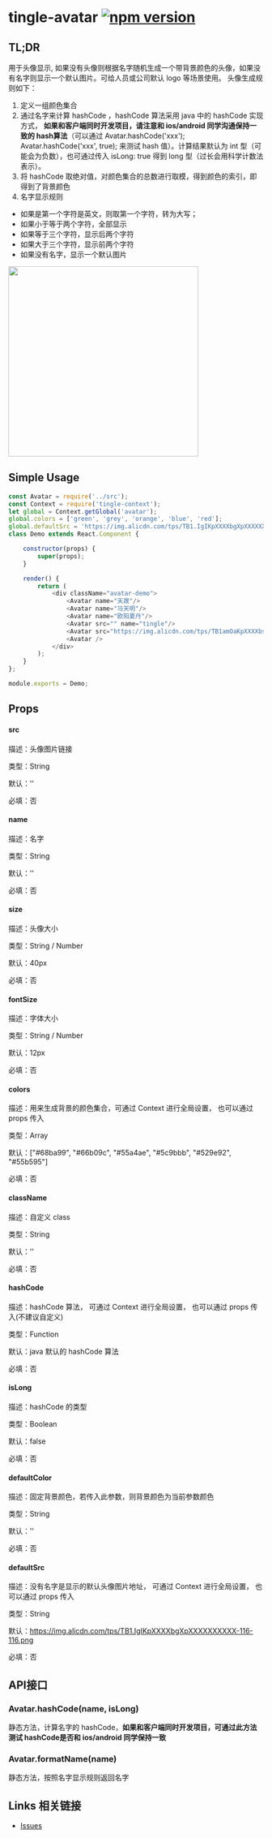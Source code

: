 # tingle-avatar [![npm version](https://badge.fury.io/js/tingle-avatar.svg)](http://badge.fury.io/js/tingle-avatar)

## TL;DR
  用于头像显示, 如果没有头像则根据名字随机生成一个带背景颜色的头像，如果没有名字则显示一个默认图片。可给人员或公司默认 logo 等场景使用。
  头像生成规则如下：
  1. 定义一组颜色集合
  2. 通过名字来计算 hashCode ，hashCode 算法采用 java 中的 hashCode 实现方式， __如果和客户端同时开发项目，请注意和 ios/android 同学沟通保持一致的 hash算法__（可以通过 Avatar.hashCode('xxx'); Avatar.hashCode('xxx', true); 来测试 hash 值）。计算结果默认为 int 型（可能会为负数），也可通过传入 isLong: true 得到 long 型（过长会用科学计数法表示）。
  3. 将 hashCode 取绝对值，对颜色集合的总数进行取模，得到颜色的索引，即得到了背景颜色
  4. 名字显示规则
   * 如果是第一个字符是英文，则取第一个字符，转为大写；
   * 如果小于等于两个字符，全部显示
   * 如果等于三个字符，显示后两个字符
   * 如果大于三个字符，显示前两个字符
   * 如果没有名字，显示一个默认图片

<img src="https://img.alicdn.com/tps/TB1TmsFKpXXXXcbXpXXXXXXXXXX-866-1480.png" width="375"/>

## Simple Usage
```javascript
const Avatar = require('../src');
const Context = require('tingle-context');
let global = Context.getGlobal('avatar');
global.colors = ['green', 'grey', 'orange', 'blue', 'red'];
global.defaultSrc = 'https://img.alicdn.com/tps/TB1.IgIKpXXXXbgXpXXXXXXXXXX-116-116.png';
class Demo extends React.Component {

    constructor(props) {
        super(props);
    }

    render() {
        return (
            <div className="avatar-demo">
                <Avatar name="天晟"/>
                <Avatar name="马天明"/>
                <Avatar name="欧阳夏丹"/>
                <Avatar src="" name="tingle"/>
                <Avatar src="https://img.alicdn.com/tps/TB1amOaKpXXXXbsXVXXXXXXXXXX-144-144.png"/>
                <Avatar />
            </div>
        );
    }
};

module.exports = Demo;
```

## Props

#### src

描述：头像图片链接

类型：String

默认：''

必填：否

#### name

描述：名字

类型：String

默认：''

必填：否

#### size

描述：头像大小

类型：String / Number

默认：40px

必填：否

#### fontSize

描述：字体大小

类型：String / Number

默认：12px

必填：否


#### colors

描述：用来生成背景的颜色集合，可通过 Context 进行全局设置， 也可以通过 props 传入

类型：Array

默认：["#68ba99", "#66b09c", "#55a4ae", "#5c9bbb", "#529e92", "#55b595"] 

必填：否


#### className

描述：自定义 class

类型：String

默认：''

必填：否

#### hashCode

描述：hashCode 算法， 可通过 Context 进行全局设置， 也可以通过 props 传入(不建议自定义)

类型：Function

默认：java 默认的 hashCode 算法

必填：否

#### isLong

描述：hashCode 的类型

类型：Boolean

默认：false

必填：否

#### defaultColor

描述：固定背景颜色，若传入此参数，则背景颜色为当前参数颜色

类型：String

默认：''

必填：否

#### defaultSrc

描述：没有名字是显示的默认头像图片地址， 可通过 Context 进行全局设置， 也可以通过 props 传入

类型：String

默认：https://img.alicdn.com/tps/TB1.IgIKpXXXXbgXpXXXXXXXXXX-116-116.png

必填：否



## API接口

### Avatar.hashCode(name, isLong)

静态方法，计算名字的 hashCode，__如果和客户端同时开发项目，可通过此方法测试 hashCode是否和 ios/android 同学保持一致__

### Avatar.formatName(name)

静态方法，按照名字显示规则返回名字


## Links 相关链接

- [Issues](http://github.com/tinglejs/tingle-avatar/issues)

